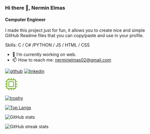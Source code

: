 ### Hi there 👋, Nermin Elmas
#### Computer Engineer
I made this project just for fun, it allows you to create nice and simple GitHub Readme files that you can copy/paste and use in your profile.

Skills: C / C# /PYTHON / JS / HTML / CSS

- 🔭 I’m currently working on web. 
- 📫 How to reach me: nerminelmas02@gmail.com 


[<img src='https://cdn.jsdelivr.net/npm/simple-icons@3.0.1/icons/github.svg' alt='github' height='40'>](https://github.com/nerminelmas)  [<img src='https://cdn.jsdelivr.net/npm/simple-icons@3.0.1/icons/linkedin.svg' alt='linkedin' height='40'>](https://www.linkedin.com/in/nermin-elmas/)  

<a href='https://docs.github.com/en/developers'><img src='https://raw.githubusercontent.com/acervenky/animated-github-badges/master/assets/devbadge.gif' width='40' height='40'></a> 

[![trophy](https://github-profile-trophy.vercel.app/?username=nerminelmas)](https://github.com/ryo-ma/github-profile-trophy)

[![Top Langs](https://github-readme-stats.vercel.app/api/top-langs/?username=nerminelmas)](https://github.com/anuraghazra/github-readme-stats)

![GitHub stats](https://github-readme-stats.vercel.app/api?username=nerminelmas&show_icons=true)   

![GitHub streak stats](https://streak-stats.demolab.com/?user=nerminelmas)  

